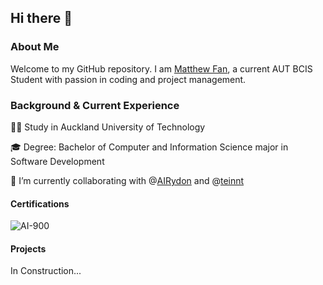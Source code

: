 ## Hi there 👋

### About Me
Welcome to my GitHub repository. I am [Matthew Fan](https://www.linkedin.com/in/mattmallow/), a current AUT BCIS Student with passion in coding and project management.

### Background & Current Experience

👨‍🎓 Study in Auckland University of Technology

🎓 Degree: Bachelor of Computer and Information Science major in Software Development

👯 I’m currently collaborating with @[AIRydon](https://github.com/AIRyndon) and @[teinnt](https://github.com/teinnt)

#### Certifications

![AI-900](https://raw.github.com/mattmallow/mattmallow/master/images/azure-ai-900.png)

#### Projects

In Construction...